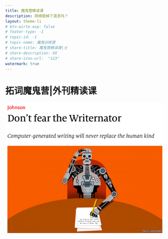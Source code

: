 ```yaml
---
title: 魔鬼营精读课
description: 网络毁掉了语言吗？
layout: theme-li
# btn-wirte-exp: false
# footer-type: -1
# topic-id: -1
# topic-name: 魔鬼训练营
# share-title: 魔鬼营精读课|士
# share-description: XX
# share-icon-url:  "123"
watermark: true
---
```


<h1><b>拓词魔鬼营</b>|外刊精读课</h1>

<img src="./asset/eco1114/theme.png" alt="全球榜单">
